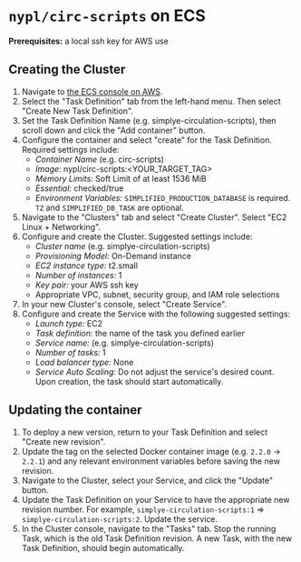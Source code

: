 # `nypl/circ-scripts` on ECS

**Prerequisites:** a local ssh key for AWS use

## Creating the Cluster

1. Navigate to [the ECS console on AWS](https://console.aws.amazon.com/ecs/).
2. Select the "Task Definition" tab from the left-hand menu. Then select "Create New Task Definition".
3. Set the Task Definition Name (e.g. simplye-circulation-scripts), then scroll down and click the "Add container" button.
4. Configure the container and select "create" for the Task Definition. Required settings include:
    - _Container Name_ (e.g. circ-scripts)
    - _Image:_ nypl/circ-scripts:<YOUR_TARGET_TAG>
    - _Memory Limits:_ Soft Limit of at least 1536 MiB
    - _Essential:_ checked/true
    - _Environment Variables:_ `SIMPLIFIED_PRODUCTION_DATABASE` is required. `TZ` and `SIMPLIFIED_DB_TASK` are optional.
5. Navigate to the "Clusters" tab and select "Create Cluster". Select "EC2 Linux + Networking".
6. Configure and create the Cluster. Suggested settings include:
    - _Cluster name_ (e.g. simplye-circulation-scripts)
    - _Provisioning Model:_ On-Demand instance
    - _EC2 instance type:_ t2.small
    - _Number of instances:_ 1
    - _Key pair:_ your AWS ssh key
    - Appropriate VPC, subnet, security group, and IAM role selections
7. In your new Cluster's console, select "Create Service".
8. Configure and create the Service with the following suggested settings:
    - _Launch type:_ EC2
    - _Task definition:_ the name of the task you defined earlier
    - _Service name:_ (e.g. simplye-circulation-scripts)
    - _Number of tasks:_ 1
    - _Load balancer type:_ None
    - _Service Auto Scaling:_ Do not adjust the service's desired count.
    Upon creation, the task should start automatically.

## Updating the container
1. To deploy a new version, return to your Task Definition and select "Create new revision".
2. Update the tag on the selected Docker container image (e.g. `2.2.0` -> `2.2.1`) and any relevant environment variables before saving the new revision.
3. Navigate to the Cluster, select your Service, and click the "Update" button.
4. Update the Task Definition on your Service to have the appropriate new revision number. For example, `simplye-circulation-scripts:1` => `simplye-circulation-scripts:2`. Update the service.
5. In the Cluster console, navigate to the "Tasks" tab. Stop the running Task, which is the old Task Definition revision. A new Task, with the new Task Definition, should begin automatically.